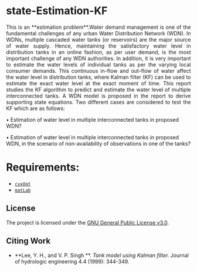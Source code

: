 # state-Estimation-KF

<p align=justify>
This is an **estimation problem**.Water demand management is one of the fundamental challenges of any urban Water Distribution Network
(WDN). In WDNs, multiple cascaded water tanks (or reservoirs) are the major source of water supply. Hence,
maintaining the satisfactory water level in distribution tanks in an online fashion, as per user demand, is the most important
challenge of any WDN authorities. In addition, it is very important to estimate the water levels of individual tanks as per
the varying local consumer demands. This continuous in-flow and out-flow of water affect the water level in
distribution tanks, where Kalman filter (KF) can be used to estimate the exact water level at the exact moment
of time. This report studies the KF algorithm to predict and estimate the water level of multiple interconnected
tanks. A WDN model is proposed in the report to derive supporting state equations. Two different cases are
considered to test the KF which are as follows:
 
• Estimation of water level in multiple interconnected tanks in proposed WDN?
 
• Estimation of water level in multiple interconnected tanks in proposed WDN, in the scenario of non-availability of observations in one of the tanks?

 
 
# Requirements:
- [`cvxOpt`](http://cvxr.com/cvx/)
- [`matLab`](https://se.mathworks.com/products/matlab.html)

## License
The project is licensed under the [GNU General Public License v3.0](https://www.gnu.org/licenses/gpl-3.0.en.html).

 ## Citing Work

* **Lee, Y. H., and V. P. Singh **. *Tank model using Kalman filter.* Journal of hydrologic engineering 4.4 (1999): 344-349.
